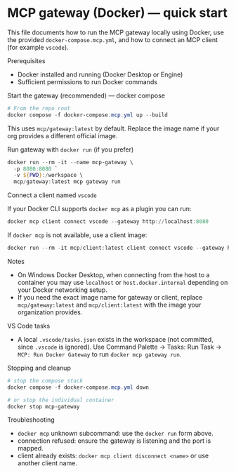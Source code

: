 # MCP gateway (Docker) — quick start

This file documents how to run the MCP gateway locally using Docker, use the provided `docker-compose.mcp.yml`, and how to connect an MCP client (for example `vscode`).

Prerequisites
- Docker installed and running (Docker Desktop or Engine)
- Sufficient permissions to run Docker commands

Start the gateway (recommended) — docker compose

```powershell
# From the repo root
docker compose -f docker-compose.mcp.yml up --build
```

This uses `mcp/gateway:latest` by default. Replace the image name if your org provides a different official image.

Run gateway with `docker run` (if you prefer)

```powershell
docker run --rm -it --name mcp-gateway \
  -p 8080:8080 `
  -v ${PWD}:/workspace \
  mcp/gateway:latest mcp gateway run
```

Connect a client named `vscode`

If your Docker CLI supports `docker mcp` as a plugin you can run:

```powershell
docker mcp client connect vscode --gateway http://localhost:8080
```

If `docker mcp` is not available, use a client image:

```powershell
docker run --rm -it mcp/client:latest client connect vscode --gateway http://host.docker.internal:8080
```

Notes
- On Windows Docker Desktop, when connecting from the host to a container you may use `localhost` or `host.docker.internal` depending on your Docker networking setup.
- If you need the exact image name for gateway or client, replace `mcp/gateway:latest` and `mcp/client:latest` with the image your organization provides.

VS Code tasks
- A local `.vscode/tasks.json` exists in the workspace (not committed, since `.vscode` is ignored). Use Command Palette → Tasks: Run Task → `MCP: Run Docker Gateway` to run `docker mcp gateway run`.

Stopping and cleanup

```powershell
# stop the compose stack
docker compose -f docker-compose.mcp.yml down

# or stop the individual container
docker stop mcp-gateway
```

Troubleshooting
- `docker mcp` unknown subcommand: use the `docker run` form above.
- connection refused: ensure the gateway is listening and the port is mapped.
- client already exists: `docker mcp client disconnect <name>` or use another client name.
